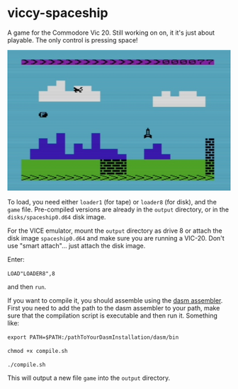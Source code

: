 # viccy-spaceship
A game for the Commodore Vic 20. Still working on on, it it's just about playable.
The only control is pressing space!

![screenshot](/screenshot.jpg)

To load, you need either `loader1` (for tape) or `loader8` (for disk), and the `game` file.
Pre-compiled versions are already in the `output` directory, or in the `disks/spaceship0.d64` disk image. 

For the VICE emulator, mount the `output` directory as drive 8 or attach the disk image `spaceship0.d64` and make sure you are running a VIC-20. Don't use "smart attach"... just attach the disk image.

Enter:

`LOAD"LOADER8",8`

and then `run`.

If you want to compile it, you should assemble using the [dasm assembler](https://github.com/cprieto/dasm). First you need to add the path to the dasm assembler to your path, make sure that the compilation script is executable and then run it. Something like:

`export PATH=$PATH:/pathToYourDasmInstallation/dasm/bin`

`chmod +x compile.sh`

`./compile.sh`

This will output a new file `game` into the `output` directory.

